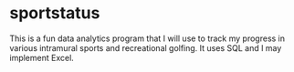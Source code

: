 # sportstatus
This is a fun data analytics program that I will use to track my progress in various intramural sports and recreational golfing. It uses SQL and I may implement Excel. 
